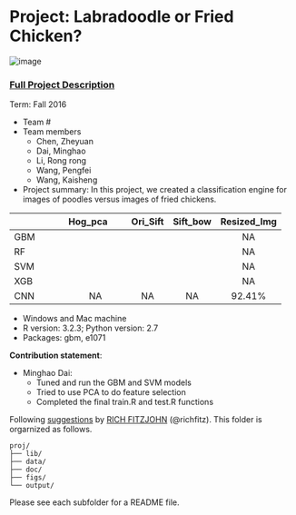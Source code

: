 # Project: Labradoodle or Fried Chicken? 
![image](https://s-media-cache-ak0.pinimg.com/236x/6b/01/3c/6b013cd759c69d17ffd1b67b3c1fbbbf.jpg)
### [Full Project Description](doc/project3_desc.html)

Term: Fall 2016

+ Team #
+ Team members
	+ Chen, Zheyuan
	+ Dai, Minghao
	+ Li, Rong rong
	+ Wang, Pengfei
	+ Wang, Kaisheng
+ Project summary: In this project, we created a classification engine for images of poodles versus images of fried chickens. 



|               | Hog_pca       | Ori_Sift      | Sift_bow     | Resized_Img  |
| ------------- |:-------------:| :------------:|:------------:|:------------:|
| GBM           |               |               |              |	NA    |
| RF            |      	        |           	|     	       |        NA    |
| SVM           |               |           	|              |	NA    |
| XGB           |               |           	| 	       |        NA    |
| CNN           |       NA      |    NA     	|      NA      |      92.41%  |  


+ Windows and Mac machine
+ R version: 3.2.3; Python version: 2.7
+ Packages: gbm, e1071

	
**Contribution statement**: 
+ Minghao Dai:
   + Tuned and run the GBM and SVM models
   + Tried to use PCA to do feature selection
   + Completed the final train.R and test.R functions



Following [suggestions](http://nicercode.github.io/blog/2013-04-05-projects/) by [RICH FITZJOHN](http://nicercode.github.io/about/#Team) (@richfitz). This folder is orgarnized as follows.

```
proj/
├── lib/
├── data/
├── doc/
├── figs/
└── output/
```

Please see each subfolder for a README file.
